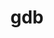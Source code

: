 ---
title: "gdb"
layout: cache
categories: [package, develop]
meta: {"compilers": ["gcc@10.2.1", "gcc@10.5.0", "gcc@11.4.0", "gcc@13.3.0"], "num_specs": 31, "num_specs_by_stack": {"developer-tools-aarch64-linux-gnu": 10, "developer-tools-manylinux2014": 1, "developer-tools-x86_64_v3-linux-gnu": 10, "hep": 10, "root": 31}, "oss": ["centos7", "rhel8", "ubuntu22.04"], "platforms": ["linux"], "stacks": ["developer-tools-aarch64-linux-gnu", "developer-tools-manylinux2014", "developer-tools-x86_64_v3-linux-gnu", "hep", "root"], "targets": ["aarch64", "x86_64_v3"], "versions": ["13.2", "15.2"]}
spec_details: [{"compiler": "gcc@13.3.0", "hash": "22cmdujco6gsrtayj4hrir4tp4wewghp", "os": "rhel8", "platform": "linux", "size": "-", "stacks": ["developer-tools-aarch64-linux-gnu", "root"], "target": "aarch64", "variants": ["build_system=autotools", "+debuginfod", "~gold", "~ld", "~lto", "patches:=7590c95", "+python", "~quad", "~source-highlight", "~tui", "+xz"], "versions": ["13.2"]}, {"compiler": "gcc@11.4.0", "hash": "22s7mthcdogjbtrdf2ibfqjyvla7nwl5", "os": "ubuntu22.04", "platform": "linux", "size": "-", "stacks": ["hep", "root"], "target": "x86_64_v3", "variants": ["build_system=autotools", "+debuginfod", "~gold", "~ld", "~lto", "patches:=7590c95", "+python", "~quad", "~source-highlight", "~tui", "+xz"], "versions": ["15.2"]}, {"compiler": "gcc@13.3.0", "hash": "364ozzsn66fjjvda34uf6e7m2wo4wzpj", "os": "rhel8", "platform": "linux", "size": "-", "stacks": ["developer-tools-aarch64-linux-gnu", "root"], "target": "aarch64", "variants": ["build_system=autotools", "+debuginfod", "~gold", "~ld", "~lto", "patches:=7590c95", "+python", "~quad", "~source-highlight", "~tui", "+xz"], "versions": ["13.2"]}, {"compiler": "gcc@11.4.0", "hash": "4cobhlioc2ty4pxhdj7r2op4vesai5vw", "os": "ubuntu22.04", "platform": "linux", "size": "-", "stacks": ["hep", "root"], "target": "x86_64_v3", "variants": ["build_system=autotools", "+debuginfod", "~gold", "~ld", "~lto", "patches:=7590c95", "+python", "~quad", "~source-highlight", "~tui", "+xz"], "versions": ["15.2"]}, {"compiler": "gcc@11.4.0", "hash": "4mxe2jgjzwgjmcgbrv4hym5z3gecwhwk", "os": "ubuntu22.04", "platform": "linux", "size": "-", "stacks": ["hep", "root"], "target": "x86_64_v3", "variants": ["build_system=autotools", "+debuginfod", "~gold", "~ld", "~lto", "patches:=7590c95", "+python", "~quad", "~source-highlight", "~tui", "+xz"], "versions": ["15.2"]}, {"compiler": "gcc@10.2.1", "hash": "4vshneobtwnesazmgn3f4n3sustzo5ur", "os": "centos7", "platform": "linux", "size": "-", "stacks": ["developer-tools-manylinux2014", "root"], "target": "x86_64_v3", "variants": ["build_system=autotools", "+debuginfod", "~gold", "~ld", "~lto", "patches:=7590c95", "+python", "~quad", "~source-highlight", "~tui", "+xz"], "versions": ["15.2"]}, {"compiler": "gcc@13.3.0", "hash": "4yupzhmncehcjt7cn3hkclhils4dpl5w", "os": "rhel8", "platform": "linux", "size": "-", "stacks": ["developer-tools-aarch64-linux-gnu", "root"], "target": "aarch64", "variants": ["build_system=autotools", "+debuginfod", "~gold", "~ld", "~lto", "patches:=7590c95", "+python", "~quad", "~source-highlight", "~tui", "+xz"], "versions": ["13.2"]}, {"compiler": "gcc@10.5.0", "hash": "6db7ttmat7zgjkrixuwq3lut7ptuv26r", "os": "centos7", "platform": "linux", "size": "-", "stacks": ["developer-tools-x86_64_v3-linux-gnu", "root"], "target": "x86_64_v3", "variants": ["build_system=autotools", "+debuginfod", "~gold", "~ld", "~lto", "patches:=7590c95", "+python", "~quad", "~source-highlight", "~tui", "+xz"], "versions": ["13.2"]}, {"compiler": "gcc@11.4.0", "hash": "6vmqufitggzquceu6wpl3ydn64gyzwmk", "os": "ubuntu22.04", "platform": "linux", "size": "-", "stacks": ["hep", "root"], "target": "x86_64_v3", "variants": ["build_system=autotools", "+debuginfod", "~gold", "~ld", "~lto", "patches:=7590c95", "+python", "~quad", "~source-highlight", "~tui", "+xz"], "versions": ["15.2"]}, {"compiler": "gcc@11.4.0", "hash": "b5wlr3gkxbcy4wzui6vt3ygg5o3bgylf", "os": "ubuntu22.04", "platform": "linux", "size": "-", "stacks": ["hep", "root"], "target": "x86_64_v3", "variants": ["build_system=autotools", "+debuginfod", "~gold", "~ld", "~lto", "patches:=7590c95", "+python", "~quad", "~source-highlight", "~tui", "+xz"], "versions": ["15.2"]}, {"compiler": "gcc@10.5.0", "hash": "cbs6tcwz44qn7yjrg4db7dxx6c5sc7fy", "os": "centos7", "platform": "linux", "size": "-", "stacks": ["developer-tools-x86_64_v3-linux-gnu", "root"], "target": "x86_64_v3", "variants": ["build_system=autotools", "+debuginfod", "~gold", "~ld", "~lto", "patches:=7590c95", "+python", "~quad", "~source-highlight", "~tui", "+xz"], "versions": ["13.2"]}, {"compiler": "gcc@11.4.0", "hash": "ecgbskdvkdicnsjdho5f4bzorkwnpqtn", "os": "ubuntu22.04", "platform": "linux", "size": "-", "stacks": ["hep", "root"], "target": "x86_64_v3", "variants": ["build_system=autotools", "+debuginfod", "~gold", "~ld", "~lto", "patches:=7590c95", "+python", "~quad", "~source-highlight", "~tui", "+xz"], "versions": ["15.2"]}, {"compiler": "gcc@13.3.0", "hash": "etcgxa4fghprthxjoabt2zloqg4l7ygs", "os": "rhel8", "platform": "linux", "size": "-", "stacks": ["developer-tools-aarch64-linux-gnu", "root"], "target": "aarch64", "variants": ["build_system=autotools", "+debuginfod", "~gold", "~ld", "~lto", "patches:=7590c95", "+python", "~quad", "~source-highlight", "~tui", "+xz"], "versions": ["13.2"]}, {"compiler": "gcc@11.4.0", "hash": "g2choj2btjbmrfutmd6terjtml4ihdkv", "os": "ubuntu22.04", "platform": "linux", "size": "-", "stacks": ["hep", "root"], "target": "x86_64_v3", "variants": ["build_system=autotools", "+debuginfod", "~gold", "~ld", "~lto", "patches:=7590c95", "+python", "~quad", "~source-highlight", "~tui", "+xz"], "versions": ["15.2"]}, {"compiler": "gcc@13.3.0", "hash": "gubgstpwh4agsa5y6wtqbzhdn3nfci72", "os": "rhel8", "platform": "linux", "size": "-", "stacks": ["developer-tools-aarch64-linux-gnu", "root"], "target": "aarch64", "variants": ["build_system=autotools", "+debuginfod", "~gold", "~ld", "~lto", "patches:=7590c95", "+python", "~quad", "~source-highlight", "~tui", "+xz"], "versions": ["13.2"]}, {"compiler": "gcc@10.5.0", "hash": "jfq4m7tf6zv7khkwcp45b5qqjjmy2wgi", "os": "centos7", "platform": "linux", "size": "-", "stacks": ["developer-tools-x86_64_v3-linux-gnu", "root"], "target": "x86_64_v3", "variants": ["build_system=autotools", "+debuginfod", "~gold", "~ld", "~lto", "patches:=7590c95", "+python", "~quad", "~source-highlight", "~tui", "+xz"], "versions": ["13.2"]}, {"compiler": "gcc@10.5.0", "hash": "kuleonerpqgdtvv2v2gkwpotonypc2kj", "os": "centos7", "platform": "linux", "size": "-", "stacks": ["developer-tools-x86_64_v3-linux-gnu", "root"], "target": "x86_64_v3", "variants": ["build_system=autotools", "+debuginfod", "~gold", "~ld", "~lto", "patches:=7590c95", "+python", "~quad", "~source-highlight", "~tui", "+xz"], "versions": ["13.2"]}, {"compiler": "gcc@10.5.0", "hash": "kx46con6ahs3a3sekw7rxlfji7ltk5oh", "os": "centos7", "platform": "linux", "size": "-", "stacks": ["developer-tools-x86_64_v3-linux-gnu", "root"], "target": "x86_64_v3", "variants": ["build_system=autotools", "+debuginfod", "~gold", "~ld", "~lto", "patches:=7590c95", "+python", "~quad", "~source-highlight", "~tui", "+xz"], "versions": ["13.2"]}, {"compiler": "gcc@13.3.0", "hash": "kzfz5i6f6s2lgl3scuawdabrgtzr2pjt", "os": "rhel8", "platform": "linux", "size": "-", "stacks": ["developer-tools-aarch64-linux-gnu", "root"], "target": "aarch64", "variants": ["build_system=autotools", "+debuginfod", "~gold", "~ld", "~lto", "patches:=7590c95", "+python", "~quad", "~source-highlight", "~tui", "+xz"], "versions": ["13.2"]}, {"compiler": "gcc@13.3.0", "hash": "mrw42fyrzlfroblq6f3w2zn2vtja227u", "os": "rhel8", "platform": "linux", "size": "-", "stacks": ["developer-tools-aarch64-linux-gnu", "root"], "target": "aarch64", "variants": ["build_system=autotools", "+debuginfod", "~gold", "~ld", "~lto", "patches:=7590c95", "+python", "~quad", "~source-highlight", "~tui", "+xz"], "versions": ["13.2"]}, {"compiler": "gcc@13.3.0", "hash": "omq5q4egnsepsumkzows3sxptnkcl3ms", "os": "rhel8", "platform": "linux", "size": "-", "stacks": ["developer-tools-aarch64-linux-gnu", "root"], "target": "aarch64", "variants": ["build_system=autotools", "+debuginfod", "~gold", "~ld", "~lto", "patches:=7590c95", "+python", "~quad", "~source-highlight", "~tui", "+xz"], "versions": ["13.2"]}, {"compiler": "gcc@10.5.0", "hash": "quioyyc5s3fmjboeem6xmuahume5dqck", "os": "centos7", "platform": "linux", "size": "-", "stacks": ["developer-tools-x86_64_v3-linux-gnu", "root"], "target": "x86_64_v3", "variants": ["build_system=autotools", "+debuginfod", "~gold", "~ld", "~lto", "patches:=7590c95", "+python", "~quad", "~source-highlight", "~tui", "+xz"], "versions": ["13.2"]}, {"compiler": "gcc@10.5.0", "hash": "quxakpb4mcv434j2dqolm5zzilqdoaqb", "os": "centos7", "platform": "linux", "size": "-", "stacks": ["developer-tools-x86_64_v3-linux-gnu", "root"], "target": "x86_64_v3", "variants": ["build_system=autotools", "+debuginfod", "~gold", "~ld", "~lto", "patches:=7590c95", "+python", "~quad", "~source-highlight", "~tui", "+xz"], "versions": ["13.2"]}, {"compiler": "gcc@10.5.0", "hash": "s3f6k65njwl34xkuq5cjuhlgzsgv7vz6", "os": "centos7", "platform": "linux", "size": "-", "stacks": ["developer-tools-x86_64_v3-linux-gnu", "root"], "target": "x86_64_v3", "variants": ["build_system=autotools", "+debuginfod", "~gold", "~ld", "~lto", "patches:=7590c95", "+python", "~quad", "~source-highlight", "~tui", "+xz"], "versions": ["13.2"]}, {"compiler": "gcc@11.4.0", "hash": "sbfdgoammsjzb4cmo2t4mmscjclxsjkm", "os": "ubuntu22.04", "platform": "linux", "size": "-", "stacks": ["hep", "root"], "target": "x86_64_v3", "variants": ["build_system=autotools", "+debuginfod", "~gold", "~ld", "~lto", "patches:=7590c95", "+python", "~quad", "~source-highlight", "~tui", "+xz"], "versions": ["15.2"]}, {"compiler": "gcc@13.3.0", "hash": "ttaprtrjhs5rgs3c2sanigoqm2blcx4i", "os": "rhel8", "platform": "linux", "size": "-", "stacks": ["developer-tools-aarch64-linux-gnu", "root"], "target": "aarch64", "variants": ["build_system=autotools", "+debuginfod", "~gold", "~ld", "~lto", "patches:=7590c95", "+python", "~quad", "~source-highlight", "~tui", "+xz"], "versions": ["13.2"]}, {"compiler": "gcc@10.5.0", "hash": "uj2kvhxcjv33kl7vtdwqyesxoiact5fh", "os": "centos7", "platform": "linux", "size": "-", "stacks": ["developer-tools-x86_64_v3-linux-gnu", "root"], "target": "x86_64_v3", "variants": ["build_system=autotools", "+debuginfod", "~gold", "~ld", "~lto", "patches:=7590c95", "+python", "~quad", "~source-highlight", "~tui", "+xz"], "versions": ["13.2"]}, {"compiler": "gcc@10.5.0", "hash": "ujqzln2uoioqh3cjb5mscw6srghggrid", "os": "centos7", "platform": "linux", "size": "-", "stacks": ["developer-tools-x86_64_v3-linux-gnu", "root"], "target": "x86_64_v3", "variants": ["build_system=autotools", "+debuginfod", "~gold", "~ld", "~lto", "patches:=7590c95", "+python", "~quad", "~source-highlight", "~tui", "+xz"], "versions": ["13.2"]}, {"compiler": "gcc@11.4.0", "hash": "wnzbe7sacjfszfsbnwxycdeoexyl6u24", "os": "ubuntu22.04", "platform": "linux", "size": "-", "stacks": ["hep", "root"], "target": "x86_64_v3", "variants": ["build_system=autotools", "+debuginfod", "~gold", "~ld", "~lto", "patches:=7590c95", "+python", "~quad", "~source-highlight", "~tui", "+xz"], "versions": ["15.2"]}, {"compiler": "gcc@13.3.0", "hash": "yvfiumlss672tg5bz6lwags57lyaxddo", "os": "rhel8", "platform": "linux", "size": "-", "stacks": ["developer-tools-aarch64-linux-gnu", "root"], "target": "aarch64", "variants": ["build_system=autotools", "+debuginfod", "~gold", "~ld", "~lto", "patches:=7590c95", "+python", "~quad", "~source-highlight", "~tui", "+xz"], "versions": ["13.2"]}, {"compiler": "gcc@11.4.0", "hash": "z76r55ly22mkwuhnm3kodmyt5ppvevri", "os": "ubuntu22.04", "platform": "linux", "size": "-", "stacks": ["hep", "root"], "target": "x86_64_v3", "variants": ["build_system=autotools", "+debuginfod", "~gold", "~ld", "~lto", "patches:=7590c95", "+python", "~quad", "~source-highlight", "~tui", "+xz"], "versions": ["15.2"]}]
---